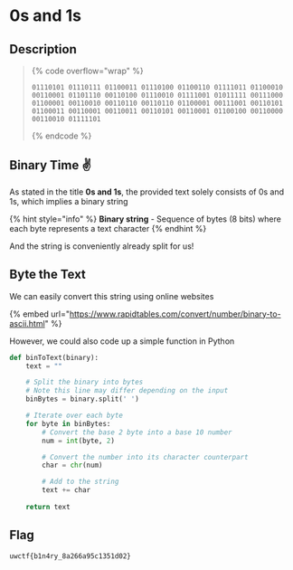 # 0s and 1s

## Description

> {% code overflow="wrap" %}
> ```
> 01110101 01110111 01100011 01110100 01100110 01111011 01100010 00110001 01101110 00110100 01110010 01111001 01011111 00111000 01100001 00110010 00110110 00110110 01100001 00111001 00110101 01100011 00110001 00110011 00110101 00110001 01100100 00110000 00110010 01111101
> ```
> {% endcode %}

## Binary Time :v:

As stated in the title **0s and 1s**, the provided text solely consists of 0s and 1s, which implies a binary string

{% hint style="info" %}
**Binary string** - Sequence of bytes (8 bits) where each byte represents a text character&#x20;
{% endhint %}

And the string is conveniently already split for us!

## Byte the Text

We can easily convert this string using online websites

{% embed url="https://www.rapidtables.com/convert/number/binary-to-ascii.html" %}

However, we could also code up a simple function in Python

```python
def binToText(binary):
    text = ""

    # Split the binary into bytes
    # Note this line may differ depending on the input
    binBytes = binary.split(' ')

    # Iterate over each byte
    for byte in binBytes:
        # Convert the base 2 byte into a base 10 number
        num = int(byte, 2)

        # Convert the number into its character counterpart
        char = chr(num)

        # Add to the string
        text += char
    
    return text
```

## Flag

`uwctf{b1n4ry_8a266a95c1351d02}`
